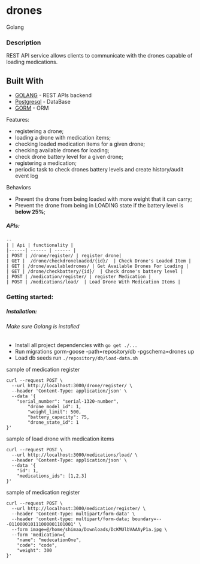 # drones
Golang

### Description
REST API service allows clients to communicate with the drones capable of loading medications.
## Built With
- [GOLANG](https://go.dev/) - REST APIs backend
- [Postgresql](https://www.postgresql.org/) - DataBase
- [GORM](https://gorm.io/) - ORM

Features:
- registering a drone;
- loading a drone with medication items;
- checking loaded medication items for a given drone; 
- checking available drones for loading;
- check drone battery level for a given drone;
- registering a medication;
- periodic task to check drones battery levels and create history/audit event log

Behaviors
- Prevent the drone from being loaded with more weight that it can carry;
- Prevent the drone from being in LOADING state if the battery level is **below 25%**;

 ##### APIs:
    --
    | | Api | functionality |
    |------| ------ | ------ |
    | POST | /drone/register/ | register drone|
    | GET |  /drone/checkdroneloaded/{id}/  | Check Drone's Loaded Item |
    | GET | /drone/availabledrones/ | Get Available Drones For Loading |
    | GET | /drone/checkbattery/{id}/  | Check drone's battery level |
    | POST | /medication/register/ | register Medication |
    | POST | /medications/load/  | Load Drone With Medication Items |
 
 ### Getting started:
##### Installation:
###### Make sure Golang is installed
* Install all project dependencies with `go get ./...`
* Run migrations gorm-goose -path=repository/db -pgschema=drones up
* Load db seeds run `./repository/db/load-data.sh`

 sample of medication register
```
curl --request POST \
  --url http://localhost:3000/drone/register/ \
  --header 'Content-Type: application/json' \
  --data '{
	"serial_number": "serial-1320-number",
		"drone_model_id": 1,
		"weight_limit": 500,
		"battery_capacity": 75,
		"drone_state_id": 1
}'
```   

 sample of load drone with medication items
```
curl --request POST \
  --url http://localhost:3000/medications/load/ \
  --header 'Content-Type: application/json' \
  --data '{
	"id": 1, 
	"medications_ids": [1,2,3]
}'
```   
    
sample of medication register
```
curl --request POST \
  --url http://localhost:3000/medication/register/ \
  --header 'Content-Type: multipart/form-data' \
  --header 'content-type: multipart/form-data; boundary=---011000010111000001101001' \
  --form image=@/home/shimaa/Downloads/DcKMUlbVAAAyP1a.jpg \
  --form 'medication={
	"name": "medecationOne",
	"code": "code",
	"weight": 300
}'
```
